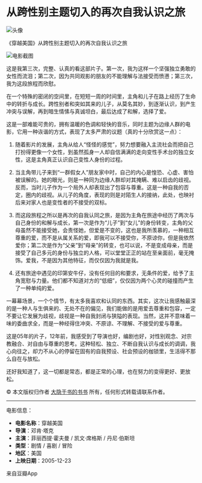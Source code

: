# 从跨性别主题切入的再次自我认识之旅

![头像](https://img9.doubanio.com/icon/u2857973-5.jpg)

《穿越美国》从跨性别主题切入的再次自我认识之旅

![电影截图](https://img1.doubanio.com/view/thing_review/l/public/p873380.webp)

这是我第三次，完整、认真的看这部片子。第一次，我为这样一个坚强独立勇敢的女性而流泪；第二次，因为共同观影的朋友的不能理解与法接受而愤懑；第三次，我为这段旅程而欣慰。

在一个特殊的密闭的空间里，在短短一周的时间里，主角和儿子在路上经历了生命中的转折与成长。跨性别者和突如其来的儿子，从莫名其妙，到逐渐认识，到产生冲突与误解，再到暗生情愫与真诚坦白，最后达成了和解，选择了爱。

这是一部难能可贵的，拥有温暖的色调和轻快的音乐，同时主题为边缘人群的电影，它用一种诙谐的方式，表现了太多严肃的议题（真的十分欣赏这一点）：

1. 随着影片的发展，主角从给人“怪怪的感觉”，努力想要融入主流社会而把自己打扮得更像一个女性，到虽然孤身一人却自信满满的走向变性手术台的独立女性，这是主角真正认识自己变性人身份的过程。

2. 当主角带儿子来到“一群假女人”朋友家中时，自己的内心是惶恐、心虚、害怕被误解的。她的眼光，则是一种同为边缘人群却对其掩瞒、难以启齿的歧视。反而，当时儿子作为一个局外人却表现出了包容与尊重。这是一种自我的否定，圈内的歧视。从儿子的角度，表现的则是对陌生人的接纳，此处，也映衬后来对家人也是变性者的不接受的双标。

3. 而这段旅程之所以是再次的自我认同之旅，是因为主角在旅途中经历了两次与自己身份的和解与成长，第一次是作为“儿子”到“女儿”的身份转变，主角的父母虽然不能接受她，会责怪她，但爱是不变的，这也是我所羡慕的，一种相互尊重的爱，而不是从属关系的爱，即我可以不接受你，不原谅你，但是我依然爱你；第二次是作为“父亲”到“母亲”的转变，也可以说，不是变成母亲，而是接受了自己多元的身份与独立的人格，可以堂堂正正的站在至亲面前，毫无掩饰。爱我，不是因为其他特征，而仅仅因为我就是我。

4. 还有旅途中遇见的印第安牛仔，没有任何目的和要求，无条件的爱，给予了主角宽慰与力量。他们都不知道对方的“低细”，仅仅因为两个心灵的碰撞而产生了一种单纯的爱。

一幕幕场景，一个个情节，有太多我喜欢和认同的东西。其实，这次让我感触最深的是一种人与生俱来的、无处不在的偏见，我们能做的是用爱去尊重和包容，一定不要让它发展为歧视，歧视是一种自我封闭与狭隘的表现。当然，这并不意味着一味的委曲求全，而是一种经得住冲突、不原谅、不理解、不接受的爱与尊重。

这是05年的片子，12年前，我感受到了导演也好，编剧也好，对性别观念、对宗教融合、对自由与尊重的思考。这种轻松、独立、不断自我认识与成长的调调，我心向往之，却力不从心的停留在固有的自我预设、社会预设的枷锁里，生活得不那么自在与放松。

还好我知道了，这一切都是常态，都是正常的心理，也在努力的变得更好、更放松。

© 本文版权归作者 [大隐于书的书书](https://www.douban.com/people/2857973/) 所有，任何形式转载请联系作者。

---
电影信息：

- **电影名称**：穿越美国
- **导演**：邓肯·塔克
- **主演**：菲丽西提·霍夫曼 / 凯文·席格斯 / 丹尼·伯斯坦
- **类型**：剧情 / 喜剧 / 冒险
- **地区**：美国
- **上映日期**：2005-12-23

来自豆瓣App